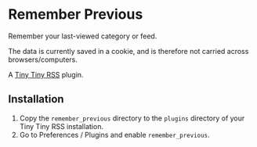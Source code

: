 Remember Previous
=================

Remember your last-viewed category or feed.

The data is currently saved in a cookie, and is therefore not carried across browsers/computers.

A [Tiny Tiny RSS](http://www.tt-rss.org) plugin.

Installation
------------
1. Copy the `remember_previous` directory to the `plugins` directory of your Tiny Tiny RSS installation.
2. Go to Preferences / Plugins and enable `remember_previous`.
